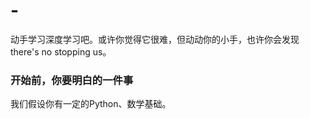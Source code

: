# -
动手学习深度学习吧。或许你觉得它很难，但动动你的小手，也许你会发现there's no stopping us。
### 开始前，你要明白的一件事
我们假设你有一定的Python、数学基础。
